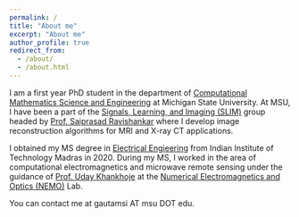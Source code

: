 ```yaml
---
permalink: /
title: "About me"
excerpt: "About me"
author_profile: true
redirect_from: 
  - /about/
  - /about.html
---
```


I am a first year PhD student in the department of [Computational Mathematics Science and Engineering](https://cmse.msu.edu/) at Michigan State University. At MSU, I have been a part of the [Signals, Learning, and Imaging (SLIM)](https://www.egr.msu.edu/slimgroup/) group headed by [Prof. Saiprasad Ravishankar](https://sites.google.com/site/sairavishankar3/) where I develop image reconstruction algorithms for MRI and X-ray CT applications.


I obtained my MS degree in [Electrical Engieering](http://www.ee.iitm.ac.in/) from Indian Institute of Technology Madras in 2020. During my MS, I worked in the area of computational electromagnetics and microwave remote sensing under the guidance of [Prof. Uday Khankhoje](http://www.ee.iitm.ac.in/uday/index.html) at the [Numerical Electromagnetics and Optics (NEMO)](http://www.ee.iitm.ac.in/uday/group.html) Lab.


You can contact me at gautamsi AT msu DOT edu.
